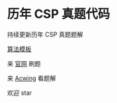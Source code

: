 # 历年 CSP 真题代码
持续更新历年 CSP 真题题解

[算法模板](https://github.com/qzylalala/Algorithm-template)

来 [官网](https://csp.ccf.org.cn/csp/index.action) 刷题

来 [Acwing](https://www.acwing.com/activity/content/39/) 看题解

欢迎 star